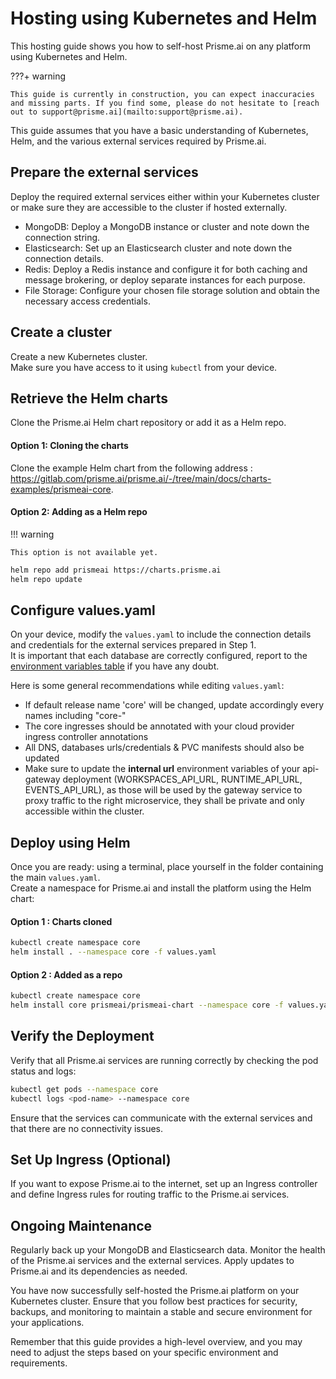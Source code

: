 # Hosting using Kubernetes and Helm

This hosting guide shows you how to self-host Prisme.ai on any platform using Kubernetes and Helm.  

???+ warning
    
    This guide is currently in construction, you can expect inaccuracies and missing parts. If you find some, please do not hesitate to [reach out to support@prisme.ai](mailto:support@prisme.ai). 

This guide assumes that you have a basic understanding of Kubernetes, Helm, and the various external services required by Prisme.ai.

## Prepare the external services

Deploy the required external services either within your Kubernetes cluster or make sure they are accessible to the cluster if hosted externally.

- MongoDB: Deploy a MongoDB instance or cluster and note down the connection string.
- Elasticsearch: Set up an Elasticsearch cluster and note down the connection details.
- Redis: Deploy a Redis instance and configure it for both caching and message brokering, or deploy separate instances for each purpose.
- File Storage: Configure your chosen file storage solution and obtain the necessary access credentials.

## Create a cluster

Create a new Kubernetes cluster.  
Make sure you have access to it using `kubectl` from your device.  


## Retrieve the Helm charts
Clone the Prisme.ai Helm chart repository or add it as a Helm repo.

#### Option 1: Cloning the charts

Clone the example Helm chart from the following address : https://gitlab.com/prisme.ai/prisme.ai/-/tree/main/docs/charts-examples/prismeai-core.  

#### Option 2: Adding as a Helm repo

!!! warning

    This option is not available yet.

```sh
helm repo add prismeai https://charts.prisme.ai
helm repo update
```

## Configure values.yaml

On your device, modify the `values.yaml` to include the connection details and credentials for the external services prepared in Step 1.  
It is important that each database are correctly configured, report to the [environment variables table](../../configuration/environment-variables.md) if you have any doubt.      

Here is some general recommendations while editing `values.yaml`: 
- If default release name 'core' will be changed, update accordingly every names including "core-"  
- The core ingresses should be annotated with your cloud provider ingress controller annotations  
- All DNS, databases urls/credentials & PVC manifests should also be updated 
- Make sure to update the **internal url** environment variables of your api-gateway deployment (WORKSPACES_API_URL, RUNTIME_API_URL, EVENTS_API_URL), as those will be used by the gateway service to proxy traffic to the right microservice, they shall be private and only accessible within the cluster.

## Deploy using Helm
Once you are ready: using a terminal, place yourself in the folder containing the main `values.yaml`.  
Create a namespace for Prisme.ai and install the platform using the Helm chart:  

#### Option 1 : Charts cloned
```sh
kubectl create namespace core
helm install . --namespace core -f values.yaml 
```

#### Option 2 : Added as a repo
```sh
kubectl create namespace core
helm install core prismeai/prismeai-chart --namespace core -f values.yaml
```

## Verify the Deployment
Verify that all Prisme.ai services are running correctly by checking the pod status and logs:  

```sh
kubectl get pods --namespace core
kubectl logs <pod-name> --namespace core
```

Ensure that the services can communicate with the external services and that there are no connectivity issues.

## Set Up Ingress (Optional)
If you want to expose Prisme.ai to the internet, set up an Ingress controller and define Ingress rules for routing traffic to the Prisme.ai services.

## Ongoing Maintenance
Regularly back up your MongoDB and Elasticsearch data. Monitor the health of the Prisme.ai services and the external services. Apply updates to Prisme.ai and its dependencies as needed.

You have now successfully self-hosted the Prisme.ai platform on your Kubernetes cluster. Ensure that you follow best practices for security, backups, and monitoring to maintain a stable and secure environment for your applications.

Remember that this guide provides a high-level overview, and you may need to adjust the steps based on your specific environment and requirements.